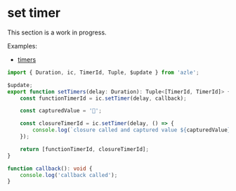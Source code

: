 # set timer

This section is a work in progress.

Examples:

-   [timers](https://github.com/demergent-labs/azle/tree/main/examples/timers)

```typescript
import { Duration, ic, TimerId, Tuple, $update } from 'azle';

$update;
export function setTimers(delay: Duration): Tuple<[TimerId, TimerId]> {
    const functionTimerId = ic.setTimer(delay, callback);

    const capturedValue = '🚩';

    const closureTimerId = ic.setTimer(delay, () => {
        console.log(`closure called and captured value ${capturedValue}`);
    });

    return [functionTimerId, closureTimerId];
}

function callback(): void {
    console.log('callback called');
}
```

